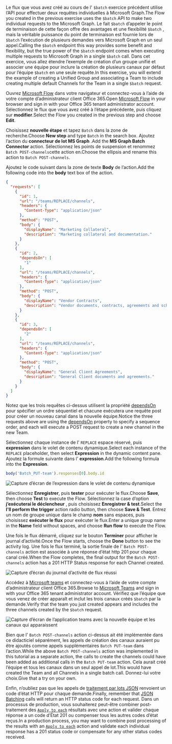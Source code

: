 <!-- markdownlint-disable MD002 MD041 -->

<span data-ttu-id="1d6c9-101">Le flux que vous avez créé au cours de l' `$batch` exercice précédent utilise l’API pour effectuer deux requêtes individuelles à Microsoft Graph.</span><span class="sxs-lookup"><span data-stu-id="1d6c9-101">The Flow you created in the previous exercise uses the `$batch` API to make two individual requests to the Microsoft Graph.</span></span> <span data-ttu-id="1d6c9-102">Le fait `$batch` d’appeler le point de terminaison de cette façon offre des avantages et une flexibilité `$batch` , mais la véritable puissance du point de terminaison est fournie lors de `$batch` l’exécution de plusieurs demandes vers Microsoft Graph en un seul appel.</span><span class="sxs-lookup"><span data-stu-id="1d6c9-102">Calling the `$batch` endpoint this way provides some benefit and flexibility, but the true power of the `$batch` endpoint comes when executing multiple requests to Microsoft Graph in a single `$batch` call.</span></span> <span data-ttu-id="1d6c9-103">Dans cet exercice, vous allez étendre l’exemple de création d’un groupe unifié et associer une équipe pour inclure la création de plusieurs canaux par défaut pour l’équipe `$batch` en une seule requête.</span><span class="sxs-lookup"><span data-stu-id="1d6c9-103">In this exercise, you will extend the example of creating a Unified Group and associating a Team to include creating multiple default Channels for the Team in a single `$batch` request.</span></span>

<span data-ttu-id="1d6c9-104">Ouvrez [Microsoft Flow](https://flow.microsoft.com) dans votre navigateur et connectez-vous à l’aide de votre compte d’administrateur client Office 365.</span><span class="sxs-lookup"><span data-stu-id="1d6c9-104">Open [Microsoft Flow](https://flow.microsoft.com) in your browser and sign in with your Office 365 tenant administrator account.</span></span> <span data-ttu-id="1d6c9-105">Sélectionnez le flux que vous avez créé à l’étape précédente, puis cliquez sur **modifier**.</span><span class="sxs-lookup"><span data-stu-id="1d6c9-105">Select the Flow you created in the previous step and choose **Edit**.</span></span>

<span data-ttu-id="1d6c9-106">Choisissez **nouvelle étape** et tapez `Batch` dans la zone de recherche.</span><span class="sxs-lookup"><span data-stu-id="1d6c9-106">Choose **New step** and type `Batch` in the search box.</span></span> <span data-ttu-id="1d6c9-107">Ajoutez l’action du **connecteur de lot MS Graph** .</span><span class="sxs-lookup"><span data-stu-id="1d6c9-107">Add the **MS Graph Batch Connector** action.</span></span> <span data-ttu-id="1d6c9-108">Sélectionnez les points de suspension et renommez `Batch POST-channels`cette action en.</span><span class="sxs-lookup"><span data-stu-id="1d6c9-108">Choose the ellipsis and rename this action to `Batch POST-channels`.</span></span>

<span data-ttu-id="1d6c9-109">Ajoutez le code suivant dans la zone de texte **Body** de l’action.</span><span class="sxs-lookup"><span data-stu-id="1d6c9-109">Add the following code into the **body** text box of the action.</span></span>

```json
{
  "requests": [
    {
      "id": 1,
      "url": "/teams/REPLACE/channels",
      "headers": {
        "Content-Type": "application/json"
      },
      "method": "POST",
      "body": {
        "displayName": "Marketing Collateral",
        "description": "Marketing collateral and documentation."
      }
    },
    {
      "id": 2,
      "dependsOn": [
        "1"
      ],
      "url": "/teams/REPLACE/channels",
      "headers": {
        "Content-Type": "application/json"
      },
      "method": "POST",
      "body": {
        "displayName": "Vendor Contracts",
        "description": "Vendor documents, contracts, agreements and schedules."
      }
    },
    {
      "id": 3,
      "dependsOn": [
        "2"
      ],
      "url": "/teams/REPLACE/channels",
      "headers": {
        "Content-Type": "application/json"
      },
      "method": "POST",
      "body": {
        "displayName": "General Client Agreements",
        "description": "General Client documents and agreements."
      }
    }
  ]
}
```

<span data-ttu-id="1d6c9-110">Notez que les trois requêtes ci-dessus utilisent la propriété [dependsOn](https://docs.microsoft.com/graph/json-batching#sequencing-requests-with-the-dependson-property) pour spécifier un ordre séquentiel et chacune exécutera une requête post pour créer un nouveau canal dans la nouvelle équipe.</span><span class="sxs-lookup"><span data-stu-id="1d6c9-110">Notice the three requests above are using the [dependsOn](https://docs.microsoft.com/graph/json-batching#sequencing-requests-with-the-dependson-property) property to specify a sequence order, and each will execute a POST request to create a new channel in the new Team.</span></span>

<span data-ttu-id="1d6c9-111">Sélectionnez chaque instance de l' `REPLACE` espace réservé, puis **expression** dans le volet de contenu dynamique.</span><span class="sxs-lookup"><span data-stu-id="1d6c9-111">Select each instance of the `REPLACE` placeholder, then select **Expression** in the dynamic content pane.</span></span> <span data-ttu-id="1d6c9-112">Ajoutez la formule suivante dans l' **expression**.</span><span class="sxs-lookup"><span data-stu-id="1d6c9-112">Add the following formula into the **Expression**.</span></span>

```js
body('Batch_PUT-team').responses[0].body.id
```

![Capture d’écran de l’expression dans le volet de contenu dynamique](./images/flow-channel1.png)

<span data-ttu-id="1d6c9-114">Sélectionnez **Enregistrer**, puis **tester** pour exécuter le flux.</span><span class="sxs-lookup"><span data-stu-id="1d6c9-114">Choose **Save**, then choose **Test** to execute the Flow.</span></span> <span data-ttu-id="1d6c9-115">Sélectionnez la case d’option **j’exécuterai le déclencheur** , puis choisissez **Enregistrer & test**.</span><span class="sxs-lookup"><span data-stu-id="1d6c9-115">Select the **I'll perform the trigger** action radio button, then choose **Save & Test**.</span></span> <span data-ttu-id="1d6c9-116">Entrez un nom de groupe unique dans le champ **nom** sans espaces, puis choisissez **exécuter le flux** pour exécuter le flux.</span><span class="sxs-lookup"><span data-stu-id="1d6c9-116">Enter a unique group name in the **Name** field without spaces, and choose **Run flow** to execute the Flow.</span></span>

<span data-ttu-id="1d6c9-117">Une fois le flux démarré, cliquez sur le bouton **Terminer** pour afficher le journal d’activité.</span><span class="sxs-lookup"><span data-stu-id="1d6c9-117">Once the Flow starts, choose the **Done** button to see the activity log.</span></span> <span data-ttu-id="1d6c9-118">Une fois le flux terminé, la sortie finale de l' `Batch POST-channels` action est associée à une réponse d’état http 201 pour chaque canal créé.</span><span class="sxs-lookup"><span data-stu-id="1d6c9-118">When the Flow completes, the final output for the `Batch POST-channels` action has a 201 HTTP Status response for each Channel created.</span></span>

![Capture d’écran du journal d’activité de flux réussi](./images/flow-channel2.png)

<span data-ttu-id="1d6c9-120">Accédez à [Microsoft teams](https://teams.microsoft.com) et connectez-vous à l’aide de votre compte d’administrateur client Office 365.</span><span class="sxs-lookup"><span data-stu-id="1d6c9-120">Browse to [Microsoft Teams](https://teams.microsoft.com) and sign in with your Office 365 tenant administrator account.</span></span> <span data-ttu-id="1d6c9-121">Vérifiez que l’équipe que vous venez de créer apparaît et inclut les trois canaux créés `$batch` par la demande.</span><span class="sxs-lookup"><span data-stu-id="1d6c9-121">Verify that the team you just created appears and includes the three channels created by the `$batch` request.</span></span>

![Capture d’écran de l’application teams avec la nouvelle équipe et les canaux qui apparaissent](./images/team-channels.png)

<span data-ttu-id="1d6c9-123">Bien que l' `Batch POST-channels` action ci-dessus ait été implémentée dans ce didacticiel séparément, les appels de création des canaux auraient pu être ajoutés comme appels supplémentaires `Batch PUT-team` dans l’action.</span><span class="sxs-lookup"><span data-stu-id="1d6c9-123">While the above `Batch POST-channels` action was implemented in this tutorial as a separate action, the calls to create the channels could have been added as additional calls in the `Batch PUT-team` action.</span></span> <span data-ttu-id="1d6c9-124">Cela aurait créé l’équipe et tous les canaux dans un seul appel de lot.</span><span class="sxs-lookup"><span data-stu-id="1d6c9-124">This would have created the Team and all Channels in a single batch call.</span></span> <span data-ttu-id="1d6c9-125">Donnez-lui votre choix.</span><span class="sxs-lookup"><span data-stu-id="1d6c9-125">Give that a try on your own.</span></span>

<span data-ttu-id="1d6c9-126">Enfin, n’oubliez pas que les appels de [traitement par lots JSON](https://docs.microsoft.com/graph/json-batching) renvoient un code d’état HTTP pour chaque demande.</span><span class="sxs-lookup"><span data-stu-id="1d6c9-126">Finally, remember that [JSON Batching](https://docs.microsoft.com/graph/json-batching) calls will return an HTTP status code for each request.</span></span> <span data-ttu-id="1d6c9-127">Dans un processus de production, vous souhaiterez peut-être combiner post-traitement des [`Apply to each`](https://docs.microsoft.com/flow/apply-to-each) résultats avec une action et valider chaque réponse a un code d’État 201 ou compenser tous les autres codes d’état reçus.</span><span class="sxs-lookup"><span data-stu-id="1d6c9-127">In a production process, you may want to combine post processing of the results with an [`Apply to each`](https://docs.microsoft.com/flow/apply-to-each) action and validate each individual response has a 201 status code or compensate for any other status codes received.</span></span>
